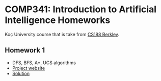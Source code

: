 # COMP341: Introduction to Artificial Intelligence Homeworks
Koç University course that is take from [CS188 Berkley](https://inst.eecs.berkeley.edu/~cs188/su21/).

## Homework 1
- DFS, BFS, A*, UCS algorithms
- [Project website](https://inst.eecs.berkeley.edu/~cs188/su21/project1/#question-3-3-points-varying-the-cost-function)
- [Solution](sdsd)
